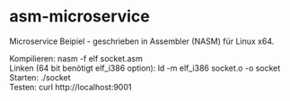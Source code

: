 # asm-microservice

Microservice Beipiel - geschrieben in Assembler (NASM) für Linux x64.

Kompilieren: nasm -f elf socket.asm<br>
Linken (64 bit benötigt elf_i386 option): ld -m elf_i386 socket.o -o socket<br>
Starten: ./socket<br>
Testen: curl http://localhost:9001<br>

